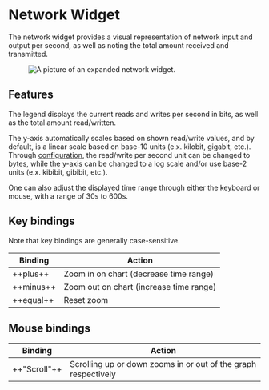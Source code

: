 # Network Widget

The network widget provides a visual representation of network input and output per second, as well as noting the total amount
received and transmitted.

<figure>
    <img src="../../../assets/screenshots/network/network.webp" alt="A picture of an expanded network widget."/>
</figure>

## Features

The legend displays the current reads and writes per second in bits, as well as the total amount read/written.

The y-axis automatically scales based on shown read/write values, and by default, is a linear scale based on base-10 units (e.x. kilobit, gigabit, etc.).
Through [configuration](../../configuration/command-line-flags.md), the read/write per second unit can be changed to bytes, while the y-axis can be changed to a
log scale and/or use base-2 units (e.x. kibibit, gibibit, etc.).

One can also adjust the displayed time range through either the keyboard or mouse, with a range of 30s to 600s.

## Key bindings

Note that key bindings are generally case-sensitive.

| Binding   | Action                                  |
| --------- | --------------------------------------- |
| ++plus++  | Zoom in on chart (decrease time range)  |
| ++minus++ | Zoom out on chart (increase time range) |
| ++equal++ | Reset zoom                              |

## Mouse bindings

| Binding      | Action                                                         |
| ------------ | -------------------------------------------------------------- |
| ++"Scroll"++ | Scrolling up or down zooms in or out of the graph respectively |
